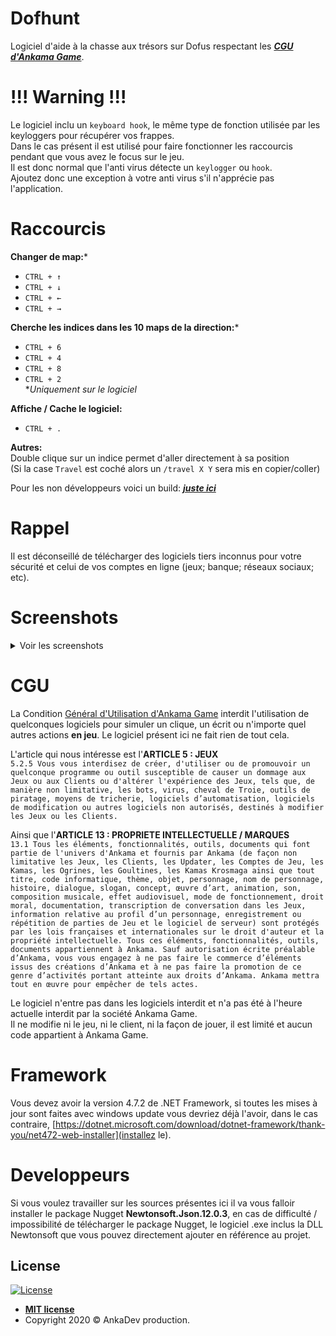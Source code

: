 # Dofhunt
Logiciel d'aide à la chasse aux trésors sur Dofus respectant les ***[CGU d'Ankama Game](https://www.dofus.com/fr/cgu)***.

# !!! Warning !!!
Le logiciel inclu un `keyboard hook`, le même type de fonction utilisée par les keyloggers pour récupérer vos frappes.<br>
Dans le cas présent il est utilisé pour faire fonctionner les raccourcis pendant que vous avez le focus sur le jeu.<br>
Il est donc normal que l'anti virus détecte un `keylogger` ou `hook`.<br>
Ajoutez donc une exception à votre anti virus s'il n'apprécie pas l'application.

# Raccourcis

**Changer de map:***
- `CTRL + ↑`
- `CTRL + ↓`
- `CTRL + ←`
- `CTRL + →`

**Cherche les indices dans les 10 maps de la direction:***
- `CTRL + 6`
- `CTRL + 4`
- `CTRL + 8`
- `CTRL + 2`
<br>**Uniquement sur le logiciel*

**Affiche / Cache le logiciel:**
- `CTRL + .`

**Autres:**<br>
Double clique sur un indice permet d'aller directement à sa position<br>
(Si la case `Travel` est coché alors un `/travel X Y` sera mis en copier/coller)

Pour les non développeurs voici un build: ***[juste ici](https://mega.nz/file/Rxl2US6a#UgcyZ58W2mpWAyzMrRugt5pYfEgUmyK5aaC_QF19C90)***

# Rappel
Il est déconseillé de télécharger des logiciels tiers inconnus pour votre sécurité et celui de vos comptes en ligne (jeux; banque; réseaux sociaux; etc).

# Screenshots
<details><summary>Voir les screenshots</summary><p>
  
Le logiciel:<br>
![software](https://www.zupimages.net/up/20/34/h30k.png)

La recherche:<br>
![search](https://www.zupimages.net/up/20/34/jo9j.png)

Les options:<br>
![options](https://www.zupimages.net/up/20/34/54g0.png)

L'option travel:<br>
![travel](https://www.zupimages.net/up/20/34/eogd.png)

Mis à jour visuel:<br>
![miseajour](https://www.zupimages.net/up/20/34/6yc6.png)
</p></details>

# CGU

La Condition [Général d'Utilisation d'Ankama Game](https://www.dofus.com/fr/cgu) interdit l'utilisation de quelconques logiciels pour simuler un clique, un écrit ou n'importe quel autres actions **en jeu**.
Le logiciel présent ici ne fait rien de tout cela.

L'article qui nous intéresse est l'**ARTICLE 5 : JEUX**<br>
`5.2.5 Vous vous interdisez de créer, d'utiliser ou de promouvoir un quelconque programme ou outil susceptible de causer un dommage aux Jeux ou aux Clients ou d'altérer l'expérience des Jeux, tels que, de manière non limitative, les bots, virus, cheval de Troie, outils de piratage, moyens de tricherie, logiciels d’automatisation, logiciels de modification ou autres logiciels non autorisés, destinés à modifier les Jeux ou les Clients.`<br>

Ainsi que l'**ARTICLE 13 : PROPRIETE INTELLECTUELLE / MARQUES**<br>
`13.1 Tous les éléments, fonctionnalités, outils, documents qui font partie de l'univers d'Ankama et fournis par Ankama (de façon non limitative les Jeux, les Clients, les Updater, les Comptes de Jeu, les Kamas, les Ogrines, les Goultines, les Kamas Krosmaga ainsi que tout titre, code informatique, thème, objet, personnage, nom de personnage, histoire, dialogue, slogan, concept, œuvre d’art, animation, son, composition musicale, effet audiovisuel, mode de fonctionnement, droit moral, documentation, transcription de conversation dans les Jeux, information relative au profil d’un personnage, enregistrement ou répétition de parties de Jeu et le logiciel de serveur) sont protégés par les lois françaises et internationales sur le droit d'auteur et la propriété intellectuelle. Tous ces éléments, fonctionnalités, outils, documents appartiennent à Ankama. Sauf autorisation écrite préalable d’Ankama, vous vous engagez à ne pas faire le commerce d’éléments issus des créations d’Ankama et à ne pas faire la promotion de ce genre d’activités portant atteinte aux droits d’Ankama. Ankama mettra tout en œuvre pour empêcher de tels actes.`

Le logiciel n'entre pas dans les logiciels interdit et n'a pas été à l'heure actuelle interdit par la société Ankama Game.<br>
Il ne modifie ni le jeu, ni le client, ni la façon de jouer, il est limité et aucun code appartient à Ankama Game.

# Framework

Vous devez avoir la version 4.7.2 de .NET Framework, si toutes les mises à jour sont faites avec windows update vous devriez déjà l'avoir, dans le cas contraire, [https://dotnet.microsoft.com/download/dotnet-framework/thank-you/net472-web-installer](installez le).

# Developpeurs

Si vous voulez travailler sur les sources présentes ici il va vous falloir installer le package Nugget **Newtonsoft.Json.12.0.3**, en cas de difficulté / impossibilité de télécharger le package Nugget, le logiciel .exe inclus la DLL Newtonsoft que vous pouvez directement ajouter en référence au projet.


## License

[![License](http://img.shields.io/:license-mit-blue.svg?style=flat-square)](http://badges.mit-license.org)

- **[MIT license](http://opensource.org/licenses/mit-license.php)**
- Copyright 2020 © AnkaDev production.
